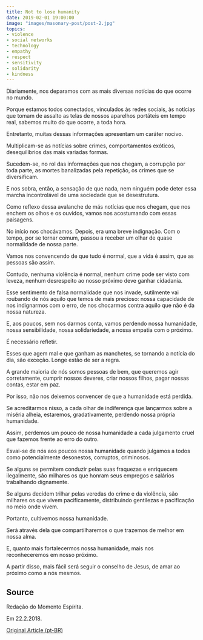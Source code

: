 ```yaml
---
title: Not to lose humanity
date: 2019-02-01 19:00:00
image: "images/masonary-post/post-2.jpg"
topics: 
- violence
- social networks
- technology
- empathy
- respect
- sensitivity
- solidarity
- kindness
---
```


Diariamente, nos deparamos com as mais diversas notícias do que ocorre no
mundo.

Porque estamos todos conectados, vinculados às redes sociais, às notícias que
tomam de assalto as telas de nossos aparelhos portáteis em tempo real, sabemos
muito do que ocorre, a toda hora.

Entretanto, muitas dessas informações apresentam um caráter nocivo.

Multiplicam-se as notícias sobre crimes, comportamentos exóticos,
desequilíbrios das mais variadas formas.

Sucedem-se, no rol das informações que nos chegam, a corrupção por toda parte,
as mortes banalizadas pela repetição, os crimes que se diversificam.

E nos sobra, então, a sensação de que nada, nem ninguém pode deter essa marcha
incontrolável de uma sociedade que se desestrutura.

Como reflexo dessa avalanche de más notícias que nos chegam, que nos enchem os
olhos e os ouvidos, vamos nos acostumando com essas paisagens.

No início nos chocávamos. Depois, era uma breve indignação. Com o tempo, por se
tornar comum, passou a receber um olhar de quase normalidade de nossa parte.

Vamos nos convencendo de que tudo é normal, que a vida é assim, que as pessoas
são assim.

Contudo, nenhuma violência é normal, nenhum crime pode ser visto com leveza,
nenhum desrespeito ao nosso próximo deve ganhar cidadania.

Esse sentimento de falsa normalidade que nos invade, sutilmente vai roubando de
nós aquilo que temos de mais precioso: nossa capacidade de nos indignarmos com
o erro, de nos chocarmos contra aquilo que não é da nossa natureza.

E, aos poucos, sem nos darmos conta, vamos perdendo nossa humanidade, nossa
sensibilidade, nossa solidariedade, a nossa empatia com o próximo.

É necessário refletir.

Esses que agem mal e que ganham as manchetes, se tornando a notícia do dia, são
exceção. Longe estão de ser a regra.

A grande maioria de nós somos pessoas de bem, que queremos agir corretamente,
cumprir nossos deveres, criar nossos filhos, pagar nossas contas, estar em paz.

Por isso, não nos deixemos convencer de que a humanidade está perdida.

Se acreditarmos nisso, a cada olhar de indiferença que lançarmos sobre a
miséria alheia, estaremos, gradativamente, perdendo nossa própria humanidade.

Assim, perdemos um pouco de nossa humanidade a cada julgamento cruel que
fazemos frente ao erro do outro.

Esvai-se de nós aos poucos nossa humanidade quando julgamos a todos como
potencialmente desonestos, corruptos, criminosos.

Se alguns se permitem conduzir pelas suas fraquezas e enriquecem ilegalmente,
são milhares os que honram seus empregos e salários trabalhando dignamente.

Se alguns decidem trilhar pelas veredas do crime e da violência, são milhares
os que vivem pacificamente, distribuindo gentilezas e pacificação no meio onde
vivem.

Portanto, cultivemos nossa humanidade.

Será através dela que compartilharemos o que trazemos de melhor em nossa alma.

E, quanto mais fortalecermos nossa humanidade, mais nos reconheceremos em nosso
próximo.

A partir disso, mais fácil será seguir o conselho de Jesus, de amar ao próximo
como a nós mesmos.

## Source
Redação do Momento Espírita.

Em 22.2.2018.

[Original Article (pt-BR)](http://momento.com.br/pt/ler_texto.php?id=5350)
